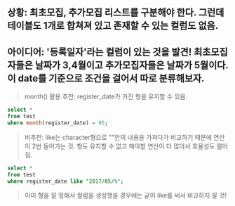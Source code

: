 ## 상황: 최초모집, 추가모집 리스트를 구분해야 한다. 그런데 테이블도 1개로 합쳐져 있고 존재할 수 있는 컬럼도 없음.

## 아이디어: '등록일자'라는 컬럼이 있는 것을 발견! 최초모집자들은 날짜가 3,4월이고 추가모집자들은 날짜가 5월이다. 이 date를 기준으로 조건을 걸어서 따로 분류해보자.
> month() 활용 추천: register_date가 가진 형을 유지할 수 있음.
```sql
select *
from test
where month(register_date) = 05;
```

> 비추천: like는 character형으로 ""안의 내용을 가져다가 비교하기 때문에 연산이 2번 들어가는 것. 형도 유지할 수 없고 해야할 연산이 더 많아서 효율성도 떨어짐.
```sql
select *
from test
where register_date like "2017/05/%";
```

> 이미 형을 잘 정해서 컬럼을 생성했을 경우에는 굳이 like를 써서 비교하지 말 것!